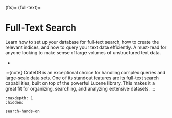 (fts)=
(full-text)=
# Full-Text Search

Learn how to set up your database for full-text search, how to create the
relevant indices, and how to query your text data efficiently. A must-read
for anyone looking to make sense of large volumes of unstructured text data.

- [](#search-basics)


:::{note}
CrateDB is an exceptional choice for handling complex queries and large-scale
data sets. One of its standout features are its full-text search capabilities,
built on top of the powerful Lucene library. This makes it a great fit for
organizing, searching, and analyzing extensive datasets.
:::

```{toctree}
:maxdepth: 1
:hidden:

search-hands-on
```
